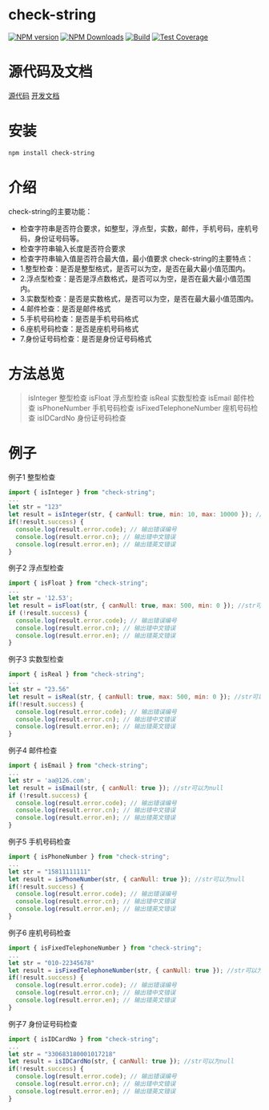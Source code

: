 check-string
=======



[![NPM version][npm-image]][npm-url]
[![NPM Downloads][downloads-image]][npm-url]
[![Build](https://travis-ci.org/heifade/check-string.svg)](https://travis-ci.org/heifade/check-string)
[![Test Coverage](https://coveralls.io/repos/github/heifade/check-string/badge.svg)](https://coveralls.io/github/heifade/check-string?branch=master)



[npm-image]: https://img.shields.io/npm/v/check-string.svg?style=flat-square
[npm-url]: https://npmjs.org/package/check-string
[downloads-image]: https://img.shields.io/npm/dm/check-string.svg


# 源代码及文档
[源代码](https://github.com/heifade/check-string)
[开发文档](https://heifade.github.io/check-string/)

# 安装
```bash
npm install check-string
```

# 介绍
check-string的主要功能：
* 检查字符串是否符合要求，如整型，浮点型，实数，邮件，手机号码，座机号码，身份证号码等。
* 检查字符串输入长度是否符合要求
* 检查字符串输入值是否符合最大值，最小值要求
check-string的主要特点：
* 1.整型检查：是否是整型格式，是否可以为空，是否在最大最小值范围内。
* 2.浮点型检查：是否是浮点数格式，是否可以为空，是否在最大最小值范围内。
* 3.实数型检查：是否是实数格式，是否可以为空，是否在最大最小值范围内。
* 4.邮件检查：是否是邮件格式
* 5.手机号码检查：是否是手机号码格式
* 6.座机号码检查：是否是座机号码格式
* 7.身份证号码检查：是否是身份证号码格式


# 方法总览
> isInteger 整型检查
> isFloat 浮点型检查
> isReal 实数型检查
> isEmail 邮件检查
> isPhoneNumber 手机号码检查
> isFixedTelephoneNumber 座机号码检查
> isIDCardNo 身份证号码检查



# 例子
例子1 整型检查
```js
import { isInteger } from "check-string";
...
let str = "123"
let result = isInteger(str, { canNull: true, min: 10, max: 10000 }); //str可以为null，最大10000，最小10
if(!result.success) {
  console.log(result.error.code); // 输出错误编号
  console.log(result.error.cn); // 输出错中文错误
  console.log(result.error.en); // 输出错英文错误
}
```

例子2 浮点型检查
```js
import { isFloat } from "check-string";
...
let str = '12.53';
let result = isFloat(str, { canNull: true, max: 500, min: 0 }); //str可以为null，最大500，最小0
if (!result.success) {
  console.log(result.error.code); // 输出错误编号
  console.log(result.error.cn); // 输出错中文错误
  console.log(result.error.en); // 输出错英文错误
}
```

例子3 实数型检查
```js
import { isReal } from "check-string";
...
let str = "23.56"
let result = isReal(str, { canNull: true, max: 500, min: 0 }); //str可以为null，最大500，最小0
if(!result.success) {
  console.log(result.error.code); // 输出错误编号
  console.log(result.error.cn); // 输出错中文错误
  console.log(result.error.en); // 输出错英文错误
}
```

例子4 邮件检查
```js
import { isEmail } from "check-string";
...
let str = 'aa@126.com';
let result = isEmail(str, { canNull: true }); //str可以为null
if (!result.success) {
  console.log(result.error.code); // 输出错误编号
  console.log(result.error.cn); // 输出错中文错误
  console.log(result.error.en); // 输出错英文错误
}
```

例子5 手机号码检查
```js
import { isPhoneNumber } from "check-string";
...
let str = "15811111111"
let result = isPhoneNumber(str, { canNull: true }); //str可以为null
if(!result.success) {
  console.log(result.error.code); // 输出错误编号
  console.log(result.error.cn); // 输出错中文错误
  console.log(result.error.en); // 输出错英文错误
}
```

例子6 座机号码检查
```js
import { isFixedTelephoneNumber } from "check-string";
...
let str = "010-22345678"
let result = isFixedTelephoneNumber(str, { canNull: true }); //str可以为null
if(!result.success) {
  console.log(result.error.code); // 输出错误编号
  console.log(result.error.cn); // 输出错中文错误
  console.log(result.error.en); // 输出错英文错误
}
```

例子7 身份证号码检查
```js
import { isIDCardNo } from "check-string";
...
let str = "330683180001017218"
let result = isIDCardNo(str, { canNull: true }); //str可以为null
if(!result.success) {
  console.log(result.error.code); // 输出错误编号
  console.log(result.error.cn); // 输出错中文错误
  console.log(result.error.en); // 输出错英文错误
}
```
